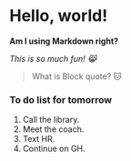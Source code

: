 # Hello, world!

**Am I using Markdown right?**

*This is so much fun! 😹*
> What is Block quote? 🐱


### To do list for tomorrow
1. Call the library.
2. Meet the coach.
3. Text HR.
4. Continue on GH.

